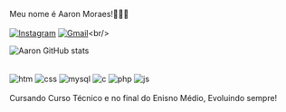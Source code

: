 Meu nome é Aaron Moraes!🧑🏾‍💻 <br/> <br/>
[![Instagram](https://img.shields.io/badge/Instagram-E4405F?style=for-the-badge&logo=instagram&logoColor=white)](https://instagram.com/aaronpassos07)
[![Gmail](https://img.shields.io/badge/Gmail-D14836?style=for-the-badge&logo=gmail&logoColor=white)](https://mail.google.com/mail/u/0/#inbox?compose=CllgCKCGlsnDwhdQqbgqgSHWVgghvbdqLjrCmnCZSQhHMgHTGMGLrnQkFfrrNqbXWZwhJRMFRkLbr(https://criarmeulink.com.br/u/1708375191)(https://criarmeulink.com.br/u/1708375390))<br/> 

![Aaron GitHub stats](https://github-readme-stats.vercel.app/api?username=AaronMoraes&show_icons=true&theme=dark)

<div style="display: inline_block"> <br/>
    <img align="center" alt="htm" src="https://img.shields.io/badge/HTML-239120?style=for-the-badge&logo=html5&logoColor=white">
    <img align="center" alt="css" src="https://img.shields.io/badge/CSS-239120?&style=for-the-badge&logo=css3&logoColor=white">
    <img align= "center" alt= "mysql" src= "https://img.shields.io/badge/MySQL-00000F?style=for-the-badge&logo=mysql&logoColor=white">
    <img align="center" alt="c" src= "https://img.shields.io/badge/C-00599C?style=for-the-badge&logo=c&logoColor=white">
    <img align="center" alt="php" src="https://img.shields.io/wordpress/plugin/required-php/:slug"> 
    <img align="center" alt="js" src="https://img.shields.io/badge/logo-javascript-blue?logo=javascript"> 
</div> <br/>
Cursando Curso Técnico e no final do Enisno Médio, Evoluindo sempre!
